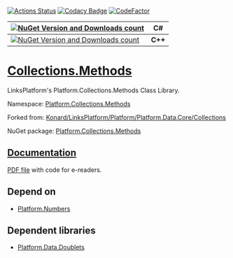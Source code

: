 [![Actions Status](https://github.com/linksplatform/Collections.Methods/workflows/CD/badge.svg)](https://github.com/linksplatform/Collections.Methods/actions?workflow=CD)
[![Codacy Badge](https://api.codacy.com/project/badge/Grade/93884a3e5b184aafbf9e900369766972)](https://app.codacy.com/gh/linksplatform/Collections.Methods?utm_source=github.com&utm_medium=referral&utm_content=linksplatform/Collections.Methods&utm_campaign=Badge_Grade_Settings)
[![CodeFactor](https://www.codefactor.io/repository/github/linksplatform/collections.methods/badge)](https://www.codefactor.io/repository/github/linksplatform/collections.methods)

| [![NuGet Version and Downloads count](https://img.shields.io/nuget/v/Platform.Collections.Methods?label=nuget&style=flat)](https://www.nuget.org/packages/Platform.Collections.Methods) | C# |
|-|-|
| [![NuGet Version and Downloads count](https://img.shields.io/nuget/v/Platform.Collections.Methods.TemplateLibrary?label=nuget&style=flat)](https://www.nuget.org/packages/Platform.Collections.Methods.TemplateLibrary)  | __C++__  |

# [Collections.Methods](https://github.com/linksplatform/Collections.Methods)

LinksPlatform's Platform.Collections.Methods Class Library.

Namespace: [Platform.Collections.Methods](https://linksplatform.github.io/Collections.Methods/csharp/api/Platform.Collections.Methods.html)

Forked from: [Konard/LinksPlatform/Platform/Platform.Data.Core/Collections](https://github.com/Konard/LinksPlatform/tree/b6866f278712c317b4c895e27e49f2d0b3fe561f/Platform/Platform.Data.Core/Collections)

NuGet package: [Platform.Collections.Methods](https://www.nuget.org/packages/Platform.Collections.Methods)

## [Documentation](https://linksplatform.github.io/Collections.Methods)
[PDF file](https://linksplatform.github.io/Collections.Methods/csharp/Platform.Collections.Methods.pdf) with code for e-readers.

## Depend on
*   [Platform.Numbers](https://github.com/linksplatform/Numbers)

## Dependent libraries
*   [Platform.Data.Doublets](https://github.com/linksplatform/Data.Doublets)
